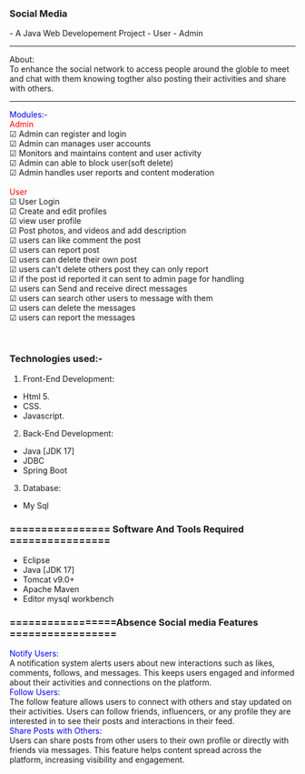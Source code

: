 <h3>Social Media</h3>
- A Java Web Developement Project
- User
- Admin

<hr>
<bold>About:</bold><br>
  To enhance the social network to access people around the globle to meet and chat with them knowing togther also posting their activities and share with others.
<hr>

<span style="color:blue">Modules:-</span><br>
<span style="color:red">Admin</span><br>
<span>☑</span> Admin can register and login<br>
<span>☑</span> Admin can manages user accounts<br>
<span>☑</span> Monitors and maintains content and user activity<br>
<span>☑</span> Admin can able to block user(soft delete)<br>
<span>☑</span> Admin handles user reports and content moderation<br>
<br>
<span style="color:red">User</span><br>
<span>☑</span> User Login<br>
<span>☑</span> Create and edit profiles<br>
<span>☑</span> view user profile<br>
<span>☑</span> Post  photos, and videos and add description<br>
<span>☑</span> users can like comment the post<br>
<span>☑</span> users can report post<br>
<span>☑</span> users can delete their own post<br>
<span>☑</span> users can't delete others post they can only report<br>
<span>☑</span> if the post id reported it can sent to admin page for handling<br>
<span>☑</span> users can Send and receive direct messages<br>
<span>☑</span> users can search other users to message with them<br>
<span>☑</span> users can delete the messages<br>
<span>☑</span> users can report the messages<br>

<br>

### Technologies used:-<br>
1. Front-End Development:<br>
- Html 5. <br>
- CSS.<br>
- Javascript.<br>

2. Back-End Development:<br>
- Java [JDK 17]<br>
- JDBC<br>
- Spring Boot<br>

3. Database:<br>
- My Sql<br>

### ================ Software And Tools Required ================<br>
- Eclipse<br>
- Java [JDK 17]<br>
- Tomcat v9.0+<br>
- Apache Maven<br>
- Editor mysql workbench<br>


### =================Absence Social media Features  =================<br>
<span style="color:blue">Notify Users:</span><br>
A notification system alerts users about new interactions such as likes, comments, follows, and messages. This keeps users engaged and informed about their activities and connections on the platform.<br>
<span style="color:blue">Follow Users:</span><br>
The follow feature allows users to connect with others and stay updated on their activities. Users can follow friends, influencers, or any profile they are interested in to see their posts and interactions in their feed.<br>
<span style="color:blue">Share Posts with Others:</span><br>
Users can share posts from other users to their own profile or directly with friends via messages. This feature helps content spread across the platform, increasing visibility and engagement.<br>
